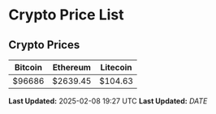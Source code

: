 # Crypto Price List

## Crypto Prices
| Bitcoin | Ethereum | Litecoin |
| ------- | -------- | -------- |
| $96686 | $2639.45 | $104.63 |
**Last Updated:** 2025-02-08 19:27 UTC
**Last Updated:** $DATE$
